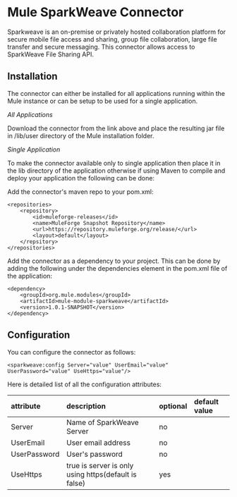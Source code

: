 Mule SparkWeave Connector
=========================

Sparkweave is an on-premise or privately hosted collaboration platform for secure mobile file access and sharing, group file collaboration, large file transfer and secure messaging. This connector allows access to SparkWeave File Sharing API.

Installation
------------

The connector can either be installed for all applications running within the Mule instance or can be setup to be used
for a single application.

*All Applications*

Download the connector from the link above and place the resulting jar file in
/lib/user directory of the Mule installation folder.

*Single Application*

To make the connector available only to single application then place it in the
lib directory of the application otherwise if using Maven to compile and deploy
your application the following can be done:

Add the connector's maven repo to your pom.xml:

    <repositories>
        <repository>
            <id>muleforge-releases</id>
            <name>MuleForge Snapshot Repository</name>
            <url>https://repository.muleforge.org/release/</url>
            <layout>default</layout>
        </repsitory>
    </repositories>

Add the connector as a dependency to your project. This can be done by adding
the following under the dependencies element in the pom.xml file of the
application:

    <dependency>
        <groupId>org.mule.modules</groupId>
        <artifactId>mule-module-sparkweave</artifactId>
        <version>1.0.1-SNAPSHOT</version>
    </dependency>

Configuration
-------------

You can configure the connector as follows:

    <sparkweave:config Server="value" UserEmail="value" UserPassword="value" UseHttps="value"/>

Here is detailed list of all the configuration attributes:

| attribute | description | optional | default value |
|:-----------|:-----------|:---------|:--------------|
|Server| Name of SparkWeave Server|no||
|UserEmail| User email address|no|
|UserPassword|User's password|no|
|UseHttps| true is server is only using https(default is false)|yes|




